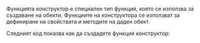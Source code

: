 Функцията конструктор е специален тип функция, която се използва за създаване на обекти. Функциите на конструктора се използват за дефиниране на свойствата и методите на даден обект.

Следният код показва как да създадете функция конструктор:


